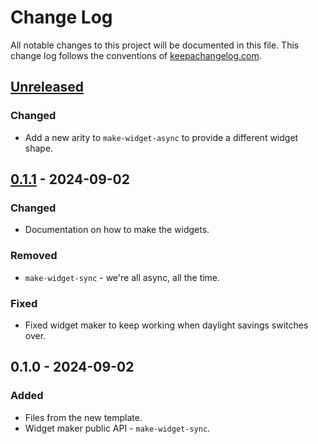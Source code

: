 # Change Log
All notable changes to this project will be documented in this file. This change log follows the conventions of [keepachangelog.com](http://keepachangelog.com/).

## [Unreleased]
### Changed
- Add a new arity to `make-widget-async` to provide a different widget shape.

## [0.1.1] - 2024-09-02
### Changed
- Documentation on how to make the widgets.

### Removed
- `make-widget-sync` - we're all async, all the time.

### Fixed
- Fixed widget maker to keep working when daylight savings switches over.

## 0.1.0 - 2024-09-02
### Added
- Files from the new template.
- Widget maker public API - `make-widget-sync`.

[Unreleased]: https://github.com/k13labs/tools-deps-helper/compare/0.1.1...HEAD
[0.1.1]: https://github.com/k13labs/tools-deps-helper/compare/0.1.0...0.1.1
